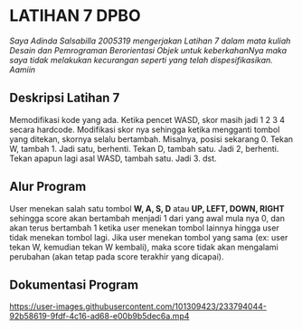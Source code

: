 # LATIHAN 7 DPBO

*Saya Adinda Salsabilla 2005319 mengerjakan Latihan 7 dalam mata kuliah Desain dan Pemrograman Berorientasi Objek untuk keberkahanNya maka saya tidak melakukan kecurangan seperti yang telah dispesifikasikan. Aamiin*


## Deskripsi Latihan 7
Memodifikasi kode yang ada. Ketika pencet WASD, skor masih jadi 1 2 3 4 secara hardcode. Modifikasi skor nya sehingga ketika mengganti tombol yang ditekan, skornya selalu bertambah. Misalnya, posisi sekarang 0. Tekan W, tambah 1. Jadi satu, berhenti. Tekan D, tambah satu. Jadi 2, berhenti. Tekan apapun lagi asal WASD, tambah satu. Jadi 3. dst.


## Alur Program
User menekan salah satu tombol __W, A, S, D__ atau __UP, LEFT, DOWN, RIGHT__ sehingga score akan bertambah menjadi 1 dari yang awal mula nya 0, dan akan terus bertambah 1 ketika user menekan tombol lainnya hingga user tidak menekan tombol lagi. Jika user menekan tombol yang sama (ex: user tekan W, kemudian tekan W kembali), maka score tidak akan mengalami perubahan (akan tetap pada score terakhir yang dicapai).


## Dokumentasi Program

https://user-images.githubusercontent.com/101309423/233794044-92b58619-9fdf-4c16-ad68-e00b9b5dec6a.mp4
